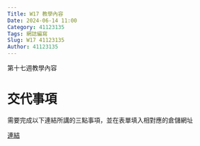 ```yaml
---
Title: W17 教學內容
Date: 2024-06-14 11:00
Category: 41123135
Tags: 網誌編寫
Slug: W17 41123135
Author: 41123135
---
```


第十七週教學內容

<!-- PELICAN_END_SUMMARY -->

# 交代事項

需要完成以下連結所講的三點事項，並在表單填入相對應的倉儲網址

[連結](https://github.com/mdecycu/cd2024/discussions/19)
